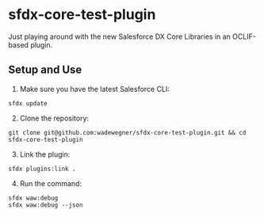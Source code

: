 # sfdx-core-test-plugin

Just playing around with the new Salesforce DX Core Libraries in an OCLIF-based plugin.

## Setup and Use

1) Make sure you have the latest Salesforce CLI:

```
sfdx update
```

2) Clone the repository:

```
git clone git@github.com:wadewegner/sfdx-core-test-plugin.git && cd sfdx-core-test-plugin
```

3) Link the plugin:

```
sfdx plugins:link .
```

4) Run the command:

```
sfdx waw:debug
sfdx waw:debug --json
```